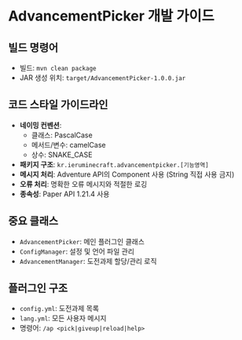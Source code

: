 # AdvancementPicker 개발 가이드

## 빌드 명령어
- 빌드: `mvn clean package`
- JAR 생성 위치: `target/AdvancementPicker-1.0.0.jar`

## 코드 스타일 가이드라인
- **네이밍 컨벤션**: 
  - 클래스: PascalCase
  - 메서드/변수: camelCase
  - 상수: SNAKE_CASE
- **패키지 구조**: `kr.ieruminecraft.advancementpicker.[기능영역]`
- **메시지 처리**: Adventure API의 Component 사용 (String 직접 사용 금지)
- **오류 처리**: 명확한 오류 메시지와 적절한 로깅
- **종속성**: Paper API 1.21.4 사용

## 중요 클래스
- `AdvancementPicker`: 메인 플러그인 클래스
- `ConfigManager`: 설정 및 언어 파일 관리
- `AdvancementManager`: 도전과제 할당/관리 로직

## 플러그인 구조
- `config.yml`: 도전과제 목록
- `lang.yml`: 모든 사용자 메시지
- 명령어: `/ap <pick|giveup|reload|help>`